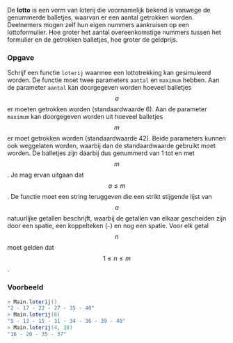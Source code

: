 De **lotto** is een vorm van loterij die voornamelijk bekend is vanwege de genummerde balletjes, waarvan er een aantal getrokken worden. Deelnemers mogen zelf hun eigen nummers aankruisen op een lottoformulier. Hoe groter het aantal overeenkomstige nummers tussen het formulier en de getrokken balletjes, hoe groter de geldprijs.

### Opgave

Schrijf een functie `loterij` waarmee een lottotrekking kan gesimuleerd worden. De functie moet twee parameters `aantal` en `maximum` hebben. Aan de parameter `aantal` kan doorgegeven worden hoeveel balletjes $$a$$ er moeten getrokken worden (standaardwaarde 6). Aan de parameter `maximum` kan doorgegeven worden uit hoeveel balletjes $$m$$ er moet getrokken worden (standaardwaarde 42). Beide parameters kunnen ook weggelaten worden, waarbij dan de standaardwaarde gebruikt moet worden. De balletjes zijn daarbij dus genummerd van 1 tot en met $$m$$. Je mag ervan uitgaan dat $$a \leq m$$. De functie moet een string teruggeven die een strikt stijgende lijst van $$a$$ natuurlijke getallen beschrijft, waarbij de getallen van elkaar gescheiden zijn door een spatie, een koppelteken (<code>-</code>) en nog een spatie. Voor elk getal $$n$$ moet gelden dat $$1 \leq n \leq m$$.

### Voorbeeld



```java
> Main.loterij()
"2 - 17 - 22 - 27 - 35 - 40"
> Main.loterij(8)
"5 - 13 - 15 - 31 - 34 - 36 - 39 - 40"
> Main.loterij(4, 38)
"16 - 20 - 35 - 37"
```
